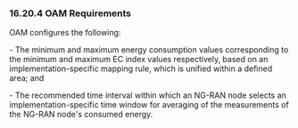 ### 16.20.4 OAM Requirements

OAM configures the following:

\- The minimum and maximum energy consumption values corresponding to
the minimum and maximum EC index values respectively, based on an
implementation-specific mapping rule, which is unified within a defined
area; and

\- The recommended time interval within which an NG-RAN node selects an
implementation-specific time window for averaging of the measurements of
the NG-RAN node\'s consumed energy.